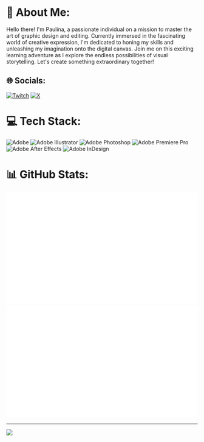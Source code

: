 # 💫 About Me:
Hello there! I'm Paulina, a passionate individual on a mission to master the art of graphic design and editing. Currently immersed in the fascinating world of creative expression, I'm dedicated to honing my skills and unleashing my imagination onto the digital canvas. Join me on this exciting learning adventure as I explore the endless possibilities of visual storytelling. Let's create something extraordinary together!

## 🌐 Socials:
[![Twitch](https://img.shields.io/badge/Twitch-%239146FF.svg?logo=Twitch&logoColor=white)](https://twitch.tv/paaulinko) [![X](https://img.shields.io/badge/X-black.svg?logo=X&logoColor=white)](https://x.com/paaulinko) 

# 💻 Tech Stack:
![Adobe](https://img.shields.io/badge/adobe-%23FF0000.svg?style=for-the-badge&logo=adobe&logoColor=white) ![Adobe Illustrator](https://img.shields.io/badge/adobe%20illustrator-%23FF9A00.svg?style=for-the-badge&logo=adobe%20illustrator&logoColor=white) ![Adobe Photoshop](https://img.shields.io/badge/adobe%20photoshop-%2331A8FF.svg?style=for-the-badge&logo=adobe%20photoshop&logoColor=white) ![Adobe Premiere Pro](https://img.shields.io/badge/Adobe%20Premiere%20Pro-9999FF.svg?style=for-the-badge&logo=Adobe%20Premiere%20Pro&logoColor=white) ![Adobe After Effects](https://img.shields.io/badge/Adobe%20After%20Effects-9999FF.svg?style=for-the-badge&logo=Adobe%20After%20Effects&logoColor=white) ![Adobe InDesign](https://img.shields.io/badge/Adobe%20InDesign-49021F?style=for-the-badge&logo=adobeindesign&logoColor=FF3366)

# 📊 GitHub Stats:
![](https://raw.githubusercontent.com/PaulinaAlicja/stats2/master/generated/overview.svg#gh-dark-mode-only)
![](https://raw.githubusercontent.com/PaulinaAlicja/stats2/master/generated/languages.svg#gh-dark-mode-only)

---
[![](https://visitcount.itsvg.in/api?id=PaulinaAlicja&icon=7&color=5)](https://visitcount.itsvg.in)

